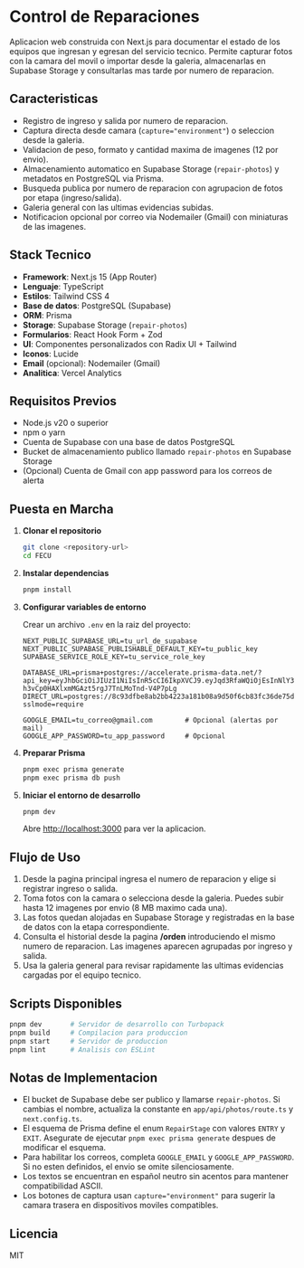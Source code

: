 # Control de Reparaciones

Aplicacion web construida con Next.js para documentar el estado de los equipos que ingresan y egresan del servicio tecnico. Permite capturar fotos con la camara del movil o importar desde la galeria, almacenarlas en Supabase Storage y consultarlas mas tarde por numero de reparacion.

## Caracteristicas

- Registro de ingreso y salida por numero de reparacion.
- Captura directa desde camara (`capture="environment"`) o seleccion desde la galeria.
- Validacion de peso, formato y cantidad maxima de imagenes (12 por envio).
- Almacenamiento automatico en Supabase Storage (`repair-photos`) y metadatos en PostgreSQL via Prisma.
- Busqueda publica por numero de reparacion con agrupacion de fotos por etapa (ingreso/salida).
- Galeria general con las ultimas evidencias subidas.
- Notificacion opcional por correo via Nodemailer (Gmail) con miniaturas de las imagenes.

## Stack Tecnico

- **Framework**: Next.js 15 (App Router)
- **Lenguaje**: TypeScript
- **Estilos**: Tailwind CSS 4
- **Base de datos**: PostgreSQL (Supabase)
- **ORM**: Prisma
- **Storage**: Supabase Storage (`repair-photos`)
- **Formularios**: React Hook Form + Zod
- **UI**: Componentes personalizados con Radix UI + Tailwind
- **Iconos**: Lucide
- **Email** (opcional): Nodemailer (Gmail)
- **Analitica**: Vercel Analytics

## Requisitos Previos

- Node.js v20 o superior
- npm o yarn
- Cuenta de Supabase con una base de datos PostgreSQL
- Bucket de almacenamiento publico llamado `repair-photos` en Supabase Storage
- (Opcional) Cuenta de Gmail con app password para los correos de alerta

## Puesta en Marcha

1. **Clonar el repositorio**
   ```bash
   git clone <repository-url>
   cd FECU
   ```

2. **Instalar dependencias**
   ```bash
   pnpm install
   ```

3. **Configurar variables de entorno**

   Crear un archivo `.env` en la raiz del proyecto:
   ```env
   NEXT_PUBLIC_SUPABASE_URL=tu_url_de_supabase
   NEXT_PUBLIC_SUPABASE_PUBLISHABLE_DEFAULT_KEY=tu_public_key
   SUPABASE_SERVICE_ROLE_KEY=tu_service_role_key

   DATABASE_URL=prisma+postgres://accelerate.prisma-data.net/?api_key=eyJhbGciOiJIUzI1NiIsInR5cCI6IkpXVCJ9.eyJqd3RfaWQiOjEsInNlY3VyZV9rZXkiOiJza19zNU5ERVNYTXo1cnJJTHRLUDRQbjAiLCJhcGlfa2V5IjoiMDFLOEpURzRDTUtENjRBQjkxVkZCNEFYQVkiLCJ0ZW5hbnRfaWQiOiI4YzkzZGZiZThhYjJiYjQyMjNhMTgxYjA4YTlkNTBmNmNiODNmYzM2ZGU3NWRmMTBkNzMzZTYyOWZkMjdkYzQzIiwiaW50ZXJuYWxfc2VjcmV0IjoiMzk0ZTdhOTktMzg4NS00OTU4LWEwNWYtMmZkZjM5MjAyMWE1In0.XO4v-h3vCp0HAXlxmMGAzt5rgJ7TnLMoTnd-V4P7pLg
   DIRECT_URL=postgres://8c93dfbe8ab2bb4223a181b08a9d50f6cb83fc36de75df10d733e629fd27dc43:sk_s5NDESXMz5rrILtKP4Pn0@db.prisma.io:5432/postgres?sslmode=require

   GOOGLE_EMAIL=tu_correo@gmail.com        # Opcional (alertas por mail)
   GOOGLE_APP_PASSWORD=tu_app_password     # Opcional
   ```

4. **Preparar Prisma**
   ```bash
   pnpm exec prisma generate
   pnpm exec prisma db push
   ```

5. **Iniciar el entorno de desarrollo**
   ```bash
   pnpm dev
   ```

   Abre [http://localhost:3000](http://localhost:3000) para ver la aplicacion.

## Flujo de Uso

1. Desde la pagina principal ingresa el numero de reparacion y elige si registrar ingreso o salida.
2. Toma fotos con la camara o selecciona desde la galeria. Puedes subir hasta 12 imagenes por envio (8 MB maximo cada una).
3. Las fotos quedan alojadas en Supabase Storage y registradas en la base de datos con la etapa correspondiente.
4. Consulta el historial desde la pagina **/orden** introduciendo el mismo numero de reparacion. Las imagenes aparecen agrupadas por ingreso y salida.
5. Usa la galeria general para revisar rapidamente las ultimas evidencias cargadas por el equipo tecnico.

## Scripts Disponibles

```bash
pnpm dev       # Servidor de desarrollo con Turbopack
pnpm build     # Compilacion para produccion
pnpm start     # Servidor de produccion
pnpm lint      # Analisis con ESLint
```

## Notas de Implementacion

- El bucket de Supabase debe ser publico y llamarse `repair-photos`. Si cambias el nombre, actualiza la constante en `app/api/photos/route.ts` y `next.config.ts`.
- El esquema de Prisma define el enum `RepairStage` con valores `ENTRY` y `EXIT`. Asegurate de ejecutar `pnpm exec prisma generate` despues de modificar el esquema.
- Para habilitar los correos, completa `GOOGLE_EMAIL` y `GOOGLE_APP_PASSWORD`. Si no esten definidos, el envio se omite silenciosamente.
- Los textos se encuentran en español neutro sin acentos para mantener compatibilidad ASCII.
- Los botones de captura usan `capture="environment"` para sugerir la camara trasera en dispositivos moviles compatibles.

## Licencia

MIT
